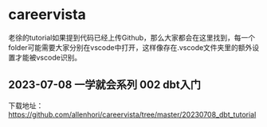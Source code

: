 # careervista
老徐的tutorial如果提到代码已经上传Github，那么大家都会在这里找到，每一个folder可能需要大家分别在vscode中打开，这样像存在.vscode文件夹里的额外设置才能被vscode识别。



## 2023-07-08 一学就会系列 002 dbt入门
下载地址：https://github.com/allenhori/careervista/tree/master/20230708_dbt_tutorial
